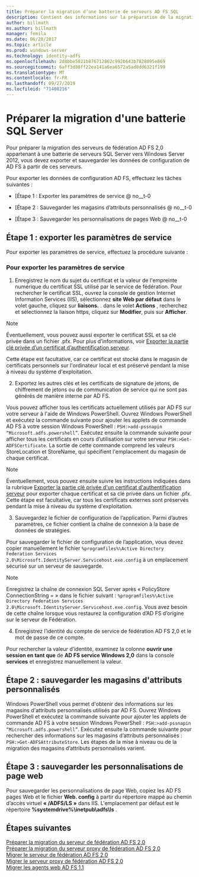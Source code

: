 ```yaml
---
title: Préparer la migration d’une batterie de serveurs AD FS SQL
description: Contient des informations sur la préparation de la migration d’une batterie de serveurs SQL AD FS Server vers Windows Server 2012.
author: billmath
ms.author: billmath
manager: femila
ms.date: 06/28/2017
ms.topic: article
ms.prod: windows-server
ms.technology: identity-adfs
ms.openlocfilehash: 2d8bbe5021b876712862c992b643b7828095e869
ms.sourcegitcommit: 6aff3d88ff22ea141a6ea6572a5ad8dd6321f199
ms.translationtype: MT
ms.contentlocale: fr-FR
ms.lasthandoff: 09/27/2019
ms.locfileid: "71408216"
---
```

# <a name="prepare-to-migrate-a-sql-server-farm"></a>Préparer la migration d'une batterie SQL Server  
 Pour préparer la migration des serveurs de fédération AD FS 2,0 appartenant à une batterie de serveurs SQL Server vers Windows Server 2012, vous devez exporter et sauvegarder les données de configuration de AD FS à partir de ces serveurs.  
  
 Pour exporter les données de configuration AD FS, effectuez les tâches suivantes :  
  
-   [Étape 1 : Exporter les paramètres de service @ no__t-0  
  
-   [Étape 2 : Sauvegarder les magasins d’attributs personnalisés @ no__t-0  
  
-   [Étape 3 : Sauvegarder les personnalisations de pages Web @ no__t-0  
  
## <a name="step-1-export-service-settings"></a>Étape 1 : exporter les paramètres de service  
 Pour exporter les paramètres de service, effectuez la procédure suivante :  
  
### <a name="to-export-service-settings"></a>Pour exporter les paramètres de service  
  
1.  Enregistrez le nom du sujet du certificat et la valeur de l'empreinte numérique du certificat SSL utilisé par le service de fédération. Pour rechercher le certificat SSL, ouvrez la console de gestion Internet Information Services (IIS), sélectionnez **site Web par défaut** dans le volet gauche, cliquez sur **liaisons.** . dans le volet **Actions** , recherchez et sélectionnez la liaison https, cliquez sur **Modifier**, puis sur **Afficher**.  
  
> [!NOTE]
>  Éventuellement, vous pouvez aussi exporter le certificat SSL et sa clé privée dans un fichier .pfx. Pour plus d’informations, voir [Exporter la partie clé privée d’un certificat d’authentification serveur](Export-the-Private-Key-Portion-of-a-Server-Authentication-Certificate.md).  
>   
>  Cette étape est facultative, car ce certificat est stocké dans le magasin de certificats personnels sur l'ordinateur local et est préservé pendant la mise à niveau du système d'exploitation.  
  
2. Exportez les autres clés et les certificats de signature de jetons, de chiffrement de jetons ou de communication de service qui ne sont pas générés de manière interne par AD FS.  
  
Vous pouvez afficher tous les certificats actuellement utilisés par AD FS sur votre serveur à l'aide de Windows PowerShell. Ouvrez Windows PowerShell et exécutez la commande suivante pour ajouter les applets de commande AD FS à votre session Windows PowerShell : `PSH:>add-pssnapin “Microsoft.adfs.powershell”`. Exécutez ensuite la commande suivante pour afficher tous les certificats en cours d’utilisation sur votre serveur `PSH:>Get-ADFSCertificate`. La sortie de cette commande comprend les valeurs StoreLocation et StoreName, qui spécifient l'emplacement du magasin de chaque certificat.  
  
> [!NOTE]
>  Éventuellement, vous pouvez ensuite suivre les instructions indiquées dans la rubrique [Exporter la partie clé privée d'un certificat d'authentification serveur](Export-the-Private-Key-Portion-of-a-Server-Authentication-Certificate.md) pour exporter chaque certificat et sa clé privée dans un fichier .pfx. Cette étape est facultative, car tous les certificats externes sont préservés pendant la mise à niveau du système d'exploitation.  
  
3. Sauvegardez le fichier de configuration de l’application. Parmi d’autres paramètres, ce fichier contient la chaîne de connexion à la base de données de stratégies.  
  
Pour sauvegarder le fichier de configuration de l’application, vous devez copier manuellement le fichier `%programfiles%\Active Directory Federation Services 2.0\Microsoft.IdentityServer.Servicehost.exe.config` à un emplacement sécurisé sur un serveur de sauvegarde.  
  
> [!NOTE]
>  Enregistrez la chaîne de connexion SQL Server après « PolicyStore ConnectionString = » dans le fichier suivant : `%programfiles%\Active Directory Federation Services 2.0\Microsoft.IdentityServer.Servicehost.exe.config`. Vous avez besoin de cette chaîne lorsque vous restaurez la configuration d’AD FS d’origine sur le serveur de Fédération.  
  
4. Enregistrez l’identité du compte de service de fédération AD FS 2,0 et le mot de passe de ce compte.  
  
Pour rechercher la valeur d’identité, examinez la colonne **ouvrir une session en tant que** de **AD FS service Windows 2,0** dans la console **services** et enregistrez manuellement la valeur.  
  
## <a name="step-2-back-up-custom-attribute-stores"></a>Étape 2 : sauvegarder les magasins d'attributs personnalisés  
 Windows PowerShell vous permet d'obtenir des informations sur les magasins d'attributs personnalisés utilisés par AD FS. Ouvrez Windows PowerShell et exécutez la commande suivante pour ajouter les applets de commande AD FS à votre session Windows PowerShell : `PSH:>add-pssnapin “Microsoft.adfs.powershell”`. Exécutez ensuite la commande suivante pour rechercher des informations sur les magasins d’attributs personnalisés : `PSH:>Get-ADFSAttributeStore`. Les étapes de la mise à niveau ou de la migration des magasins d’attributs personnalisés varient.  
  
## <a name="step-3-back-up-webpage-customizations"></a>Étape 3 : sauvegarder les personnalisations de page web  
 Pour sauvegarder les personnalisations de page Web, copiez les AD FS pages Web et le fichier **Web. config** à partir du répertoire mappé au chemin d’accès virtuel **« /ADFS/LS »** dans IIS. L'emplacement par défaut est le répertoire **%systemdrive%\inetpub\adfs\ls** .  
  
## <a name="next-steps"></a>Étapes suivantes
 [Préparer la migration du serveur de fédération AD FS 2,0](prepare-to-migrate-ad-fs-fed-server.md)   
 [Préparer la migration du serveur proxy de fédération AD FS 2,0](prepare-to-migrate-ad-fs-fed-proxy.md)   
 [Migrer le serveur de fédération AD FS 2,0](migrate-the-ad-fs-fed-server.md)   
 [Migrer le serveur proxy de fédération AD FS 2,0](migrate-the-ad-fs-2-fed-server-proxy.md)   
 [Migrer les agents web AD FS 1.1](migrate-the-ad-fs-web-agent.md)